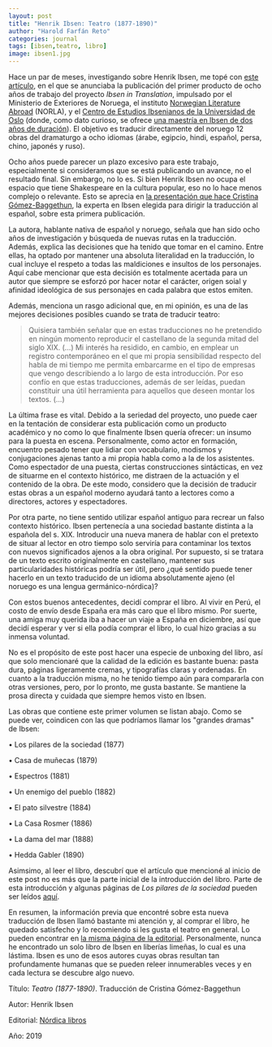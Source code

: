 ```yaml
---
layout: post
title: "Henrik Ibsen: Teatro (1877-1890)"
author: "Harold Farfán Reto"
categories: journal
tags: [ibsen,teatro, libro]
image: ibsen1.jpg
---
```


Hace un par de meses, investigando sobre Henrik Ibsen, me topé con [este artículo][articulo-Ibsen1], en el que se anunciaba la publicación del primer producto de ocho años de trabajo del proyecto *Ibsen in Translation*, impulsado por el Ministerio de Exteriores de Noruega, el instituto [Norwegian Literature Abroad][norla] (NORLA), y el [Centro de Estudios Ibsenianos de la Universidad de Oslo][centro-ibseniano] (donde, como dato curioso, se ofrece [una maestría en Ibsen de dos años de duración][maestria-Ibsen]). El objetivo es traducir directamente del noruego 12 obras del dramaturgo a ocho idiomas (árabe, egipcio, hindi, español, persa, chino, japonés y ruso).

Ocho años puede parecer un plazo excesivo para este trabajo, especialmente si consideramos que se está publicando un avance, no el resultado final. Sin embargo, no lo es. Si bien Henrik Ibsen no ocupa el espacio que tiene Shakespeare en la cultura popular, eso no lo hace menos complejo o relevante. Esto se aprecia en [la presentación que hace Cristina Gómez-Baggethun][articulo-Ibsen1], la experta en Ibsen elegida para dirigir la traducción al español, sobre esta primera publicación.

La autora, hablante nativa de español y noruego, señala que han sido ocho años de investigación y búsqueda de nuevas rutas en la traducción. Además, explica las decisiones que ha tenido que tomar en el camino. Entre ellas, ha optado por mantener una absoluta literalidad en la traducción, lo cual incluye el respeto a todas las maldiciones e insultos de los personajes. Aquí cabe mencionar que esta decisión es totalmente acertada para un autor que siempre se esforzó por hacer notar el carácter, origen soial y afinidad ideológica de sus personajes en cada palabra que estos emiten.

Además, menciona un rasgo adicional que, en mi opinión, es una de las mejores decisiones posibles cuando se trata de traducir teatro:

> Quisiera también señalar que en estas traducciones no he pretendido en ningún momento reproducir el castellano de la segunda mitad del siglo XIX. (…) Mi interés ha residido, en cambio, en emplear un registro contemporáneo en el que mi propia sensibilidad respecto del habla de mi tiempo me permita embarcarme en el tipo de empresas que vengo describiendo a lo largo de esta introducción. Por eso confío en que estas traducciones, además de ser leídas, puedan constituir una útil herramienta para aquellos que deseen montar los textos. (…)

La última frase es vital. Debido a la seriedad del proyecto, uno puede caer en la tentación de considerar esta publicación como un producto académico y no como lo que finalmente Ibsen quería ofrecer: un insumo para la puesta en escena. Personalmente, como actor en formación, encuentro pesado tener que lidiar con vocabulario, modismos y conjugaciones ajenas tanto a mi propia habla como a la de los asistentes. Como espectador de una puesta, ciertas construcciones sintácticas, en vez de situarme en el contexto histórico, me distraen de la actuación  y el contenido de la obra. De este modo, considero que la decisión de traducir estas obras a un español moderno ayudará tanto a lectores como a directores, actores y espectadores.

Por otra parte, no tiene sentido utilizar español antiguo para recrear un falso contexto histórico. Ibsen pertenecía a una sociedad bastante distinta a la española del s. XIX. Introducir una nueva manera de hablar con el pretexto de situar al lector en otro tiempo solo serviría para contaminar los textos con nuevos significados ajenos a la obra original. Por supuesto, si se tratara de un texto escrito originalmente en castellano, mantener sus particularidades históricas podría ser útil, pero ¿qué sentido puede tener hacerlo en un texto traducido de un idioma absolutamente ajeno (el noruego es una lengua germánico-nórdica)?

Con estos buenos antecedentes, decidí comprar el libro. Al vivir en Perú, el costo de envío desde España era más caro que el libro mismo. Por suerte, una amiga muy querida iba a hacer un viaje a España en diciembre, así que decidí esperar y ver si ella podía comprar el libro, lo cual hizo gracias a su inmensa voluntad.

No es el propósito de este post hacer una especie de unboxing del libro, así que solo mencionaré que la calidad de la edición es bastante buena: pasta dura, páginas ligeramente cremas, y tipografías claras y ordenadas. En cuanto a la traducción misma, no he tenido tiempo aún para compararla con otras versiones, pero, por lo pronto, me gusta bastante. Se mantiene la prosa directa y cuidada que siempre hemos visto en Ibsen.

Las obras que contiene este primer volumen se listan abajo. Como se puede ver, coindicen con las que podríamos llamar los "grandes dramas" de Ibsen:

• Los pilares de la sociedad (1877)

• Casa de muñecas (1879)

• Espectros (1881)

• Un enemigo del pueblo (1882)

• El pato silvestre (1884)

• La Casa Rosmer (1886)

• La dama del mar (1888)

• Hedda Gabler (1890)

Asimsimo, al leer el libro, descubrí que el artículo que mencioné al inicio de este post no es más que la parte inicial de la introducción del libro. Parte de esta introducción y algunas páginas de *Los pilares de la sociedad* pueden ser leídos [aquí][introduccion-Ibsen].

En resumen, la información previa que encontré sobre esta nueva traducción de Ibsen llamó bastante mi atención y, al comprar el libro, he quedado satisfecho y lo recomiendo si les gusta el teatro en general. Lo pueden encontrar en [la misma página de la editorial][compra-ibsen-nordica]. Personalmente, nunca he encontrado un solo libro de Ibsen en liberías limeñas, lo cual es una lástima. Ibsen es uno de esos autores cuyas obras resultan tan profundamente humanas que se pueden releer innumerables veces y en cada lectura se descubre algo nuevo.
 
Título: *Teatro (1877-1890)*. Traducción de Cristina Gómez-Baggethun

Autor: Henrik Ibsen

Editorial: [Nórdica libros][nordicalibros]

Año: 2019


[articulo-Ibsen1]:    https://wmagazin.com/relatos/henrik-ibsen-vuelve-con-fuerza-en-medio-mundo-y-recuerda-la-vigencia-de-su-teatro/#la-riqueza-de-henrik-ibsen-a-lo-largo-de-más-de-un-siglo
[norla]:              https://norla.no/en/pages
[centro-ibseniano]:   https://www.hf.uio.no/is/english/
[maestria-Ibsen]:     https://www.uio.no/english/studies/programmes/ibsen-master/
[introduccion-Ibsen]: https://www.nordicalibros.com/wp-content/uploads/2019/10/Teatro-IBSEN-Interior_PRIMERAS.pdf
[compra-ibsen-nordica]: https://www.nordicalibros.com/product-category/autor/henrik-ibsen/
[nordicalibros]:      https://www.nordicalibros.com
